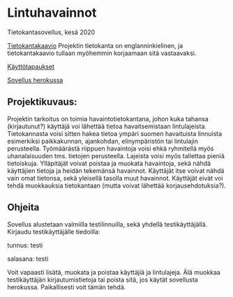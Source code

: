 # Lintuhavainnot
Tietokantasovellus, kesä 2020

[Tietokantakaavio](https://github.com/sonjaheikkinen/lintuhavainnot/blob/master/documentation/lintuhavainnot_tietokantakaavio_12052020.png)
Projektin tietokanta on englanninkielinen, ja tietokantakaavio tullaan myöhemmin korjaamaan sitä vastaavaksi. 

[Käyttötapaukset](https://github.com/sonjaheikkinen/lintuhavainnot/blob/master/documentation/usecases.md)

[Sovellus herokussa](https://tsoha2020-lintuhavainnot.herokuapp.com/)

## Projektikuvaus:

Projektin tarkoitus on toimia havaintotietokantana, johon kuka tahansa (kirjautunut?) käyttäjä voi lähettää tietoa havaitsemistaan lintulajeista. Tietokannasta voisi sitten hakea tietoa ympäri suomen havaituista linnuista esimerkiksi paikkakunnan, ajankohdan, elinympäristön tai lintulajin perusteella. Työmäärästä riippuen havaintoja voisi ehkä ryhmitellä myös uhanalaisuuden tms. tietojen perusteella. Lajeista voisi myös tallettaa pieniä tietoiskuja. Ylläpitäjät voivat poistaa ja muokata havaintoja, sekä nähdä käyttäjien tietoja ja heidän tekemänsä havainnot. Käyttäjät itse voivat nähdä vain omat tietonsa, sekä yleisellä tasolla muut havainnot. Käyttäjät eivät voi tehdä muokkauksia tietokantaan (mutta voivat lähettää korjausehdotuksia?). 

## Ohjeita

Sovellus alustetaan valmiilla testilinnuilla, sekä yhdellä testikäyttäjällä. Kirjaudu testikäyttäjälle tiedoilla:

tunnus: testi

salasana: testi

Voit vapaasti lisätä, muokata ja poistaa käyttäjiä ja lintulajeja. Älä muokkaa testikäyttäjän kirjautumistietoja tai poista sitä, jos käytät sovellusta herokussa. Paikallisesti voit tämän tehdä.







